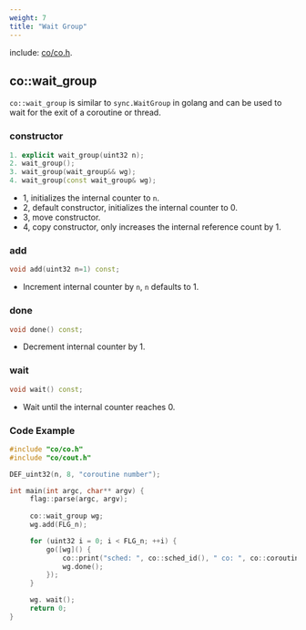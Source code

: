 ```yaml
---
weight: 7
title: "Wait Group"
---
```


include: [co/co.h](https://github.com/idealvin/coost/blob/master/include/co/co.h).


## co::wait_group

`co::wait_group` is similar to `sync.WaitGroup` in golang and can be used to wait for the exit of a coroutine or thread.



### constructor

```cpp
1. explicit wait_group(uint32 n);
2. wait_group();
3. wait_group(wait_group&& wg);
4. wait_group(const wait_group& wg);
```

- 1, initializes the internal counter to `n`.
- 2, default constructor, initializes the internal counter to 0.
- 3, move constructor.
- 4, copy constructor, only increases the internal reference count by 1.



### add

```cpp
void add(uint32 n=1) const;
```

- Increment internal counter by `n`, `n` defaults to 1.



### done

```cpp
void done() const;
```

- Decrement internal counter by 1.



### wait

```cpp
void wait() const;
```

- Wait until the internal counter reaches 0.



### Code Example

```cpp
#include "co/co.h"
#include "co/cout.h"

DEF_uint32(n, 8, "coroutine number");

int main(int argc, char** argv) {
     flag::parse(argc, argv);
    
     co::wait_group wg;
     wg.add(FLG_n);

     for (uint32 i = 0; i < FLG_n; ++i) {
         go([wg]() {
             co::print("sched: ", co::sched_id(), " co: ", co::coroutine_id());
             wg.done();
         });
     }

     wg. wait();
     return 0;
}
```
